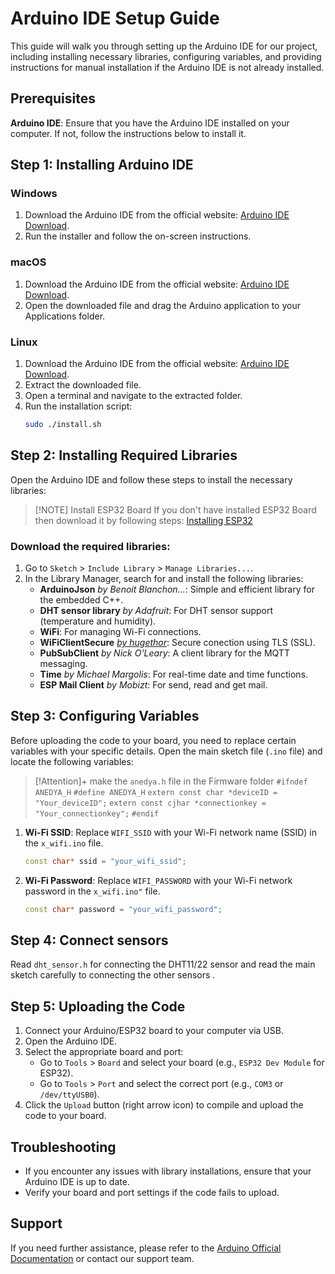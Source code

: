 # Arduino IDE Setup Guide
This guide will walk you through setting up the Arduino IDE for our project, including installing necessary libraries, configuring variables, and providing instructions for manual installation if the Arduino IDE is not already installed.

## Prerequisites
**Arduino IDE**: Ensure that you have the Arduino IDE installed on your computer. If not, follow the instructions below to install it.

## Step 1: Installing Arduino IDE
### Windows
1. Download the Arduino IDE from the official website: [Arduino IDE Download](https://www.arduino.cc/en/software).
2. Run the installer and follow the on-screen instructions.

### macOS
1. Download the Arduino IDE from the official website: [Arduino IDE Download](https://www.arduino.cc/en/software).
2. Open the downloaded file and drag the Arduino application to your Applications folder.

### Linux
1. Download the Arduino IDE from the official website: [Arduino IDE Download](https://www.arduino.cc/en/software).
2. Extract the downloaded file.
3. Open a terminal and navigate to the extracted folder.
4. Run the installation script:
   ```bash
   sudo ./install.sh
   ```

## Step 2: Installing Required Libraries
Open the Arduino IDE and follow these steps to install the necessary libraries:

> [!NOTE] Install ESP32 Board
> If you don't have installed ESP32 Board then download it by following steps:
[Installing ESP32](https://randomnerdtutorials.com/installing-the-esp32-board-in-arduino-ide-windows-instructions/#:~:text=Installing%20ESP32%20Add%2Don%20in%20Arduino%20IDE)

### Download the required libraries: 
1. Go to `Sketch` > `Include Library` > `Manage Libraries...`.
2. In the Library Manager, search for and install the following libraries:
   - **ArduinoJson** *by Benoit Blanchon...*: Simple and efficient library for the embedded C++.
   - **DHT sensor library** *by Adafruit*: For DHT sensor support (temperature and humidity).
   - **WiFi**: For managing Wi-Fi connections.
   - **WiFiClientSecure** *[by hugethor](https://github.com/hugethor/WiFiClientSecure)*: Secure conection using TLS (SSL).
   - **PubSubClient** *by Nick O'Leary*: A client library for the MQTT messaging.
   - **Time** *by Michael Margolis*: For real-time date and time functions. 
   - **ESP Mail Client** *by Mobizt*: For send, read and get mail. 

## Step 3: Configuring Variables
Before uploading the code to your board, you need to replace certain variables with your specific details. Open the main sketch file (`.ino` file) and locate the following variables:

> [!Attention]+  make the `anedya.h` file in the Firmware folder
> `#ifndef ANEDYA_H`
> `#define ANEDYA_H`
> `extern const char *deviceID = "Your_deviceID";`
> `extern const cjhar *connectionkey = "Your_connectionkey";`
> `#endif`

1. **Wi-Fi SSID**: Replace `WIFI_SSID` with your Wi-Fi network name (SSID) in the `x_wifi.ino` file.
   ```cpp
   const char* ssid = "your_wifi_ssid";
   ```

2. **Wi-Fi Password**: Replace `WIFI_PASSWORD` with your Wi-Fi network password in the `x_wifi.ino"` file.
   ```cpp
   const char* password = "your_wifi_password";
   ```

## Step 4: Connect sensors
Read `dht_sensor.h` for connecting the DHT11/22 sensor and read the main sketch carefully to connecting the other sensors .
## Step 5: Uploading the Code
1. Connect your Arduino/ESP32 board to your computer via USB.
2. Open the Arduino IDE.
3. Select the appropriate board and port:
   - Go to `Tools` > `Board` and select your board (e.g., `ESP32 Dev Module` for ESP32).
   - Go to `Tools` > `Port` and select the correct port (e.g., `COM3` or `/dev/ttyUSB0`).
4. Click the `Upload` button (right arrow icon) to compile and upload the code to your board.

## Troubleshooting
- If you encounter any issues with library installations, ensure that your Arduino IDE is up to date.
- Verify your board and port settings if the code fails to upload.

## Support
If you need further assistance, please refer to the [Arduino Official Documentation](https://www.arduino.cc/en/Guide) or contact our support team.